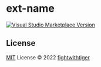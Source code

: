 # ext-name

<a href="https://marketplace.visualstudio.com/items?itemName=tegor.ext-name" target="__blank"><img src="https://img.shields.io/visual-studio-marketplace/v/tegor.ext-name.svg?color=eee&amp;label=VS%20Code%20Marketplace&logo=visual-studio-code" alt="Visual Studio Marketplace Version" /></a>


## License

[MIT](./LICENSE) License © 2022 [fightwithtiger](https://github.com/fightwithtiger)
